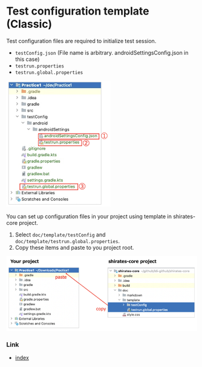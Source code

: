 # Test configuration template (Classic)

Test configuration files are required to initialize test session.

- `testConfig.json` (File name is arbitrary. androidSettingsConfig.json in this case)
- `testrun.properties`
- `testrun.global.properties`

![](_images/test_config_files.png)

You can set up configuration files in your project using template in shirates-core project.

1. Select `doc/template/testConfig` and `doc/template/testrun.global.properties`.
2. Copy these items and paste to you project root.

![](_images/copying_test_config_files.png)

### Link

- [index](../../index.md)




